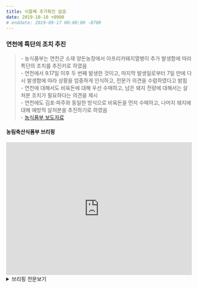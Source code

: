```yaml
---
title: 이틀째 추가확진 없음
date: 2019-10-10 +0900
# enddate: 2019-09-17 00:00:00 -0700
---
```

### 연천에 특단의 조치 추진
> \- 농식품부는 연천군 소재 양돈농장에서 아프리카돼지열병이 추가 발생함에 따라 특단의 조치를 추진키로 하였음  
> \- 연천에서 9.17일 이후 두 번째 발생한 것이고, 마지막 발생일로부터 7일 만에 다시 발생함에 따라 상황을 엄중하게 인식하고, 전문가 의견을 수렴하였다고 밝힘  
> \- 연천에 대해서도 비육돈에 대해 우선 수매하고, 남은 돼지 전량에 대해서는 살처분 조치가 필요하다는 의견을 제시  
> \- 연천에도 김포‧파주와 동일한 방식으로 비육돈을 먼저 수매하고, 나머지 돼지에 대해 예방적 살처분을 추진하기로 하였음  
> \- [농식품부 보도자료](http://www.mafra.go.kr/FMD-AI/2095/subview.do?enc=Zm5jdDF8QEB8JTJGYmJzJTJGRk1ELUFJJTJGMzU0JTJGMzIxNjM5JTJGYXJ0Y2xWaWV3LmRvJTNGcmdzRW5kZGVTdHIlM0QlMjZiYnNPcGVuV3JkU2VxJTNEJTI2cGFnZSUzRDElMjZyb3clM0QxMCUyNnBhc3N3b3JkJTNEJTI2cmdzQmduZGVTdHIlM0QlMjZiYnNDbFNlcSUzRCUyNnNyY2hDb2x1bW4lM0QlMjZpc1ZpZXdNaW5lJTNEZmFsc2UlMjZzcmNoV3JkJTNEJTI2)  

#### 농림축산식품부 브리핑
<iframe width="100%" height="360" src="https://www.youtube.com/embed/5fsq8XsO_tM" frameborder="0" allow="accelerometer; autoplay; encrypted-media; gyroscope; picture-in-picture" allowfullscreen></iframe>

<details>
<summary>브리핑 전문보기</summary>
<div markdown="1">

(오순민 방역정책국장)

아프리카돼지열병 방역 추진사항 말씀드리겠습니다. 신고현황입니다. 어제는 아프리카돼지열병 의심축 신고가 없었습니다. 9월 16일 파주에서 처음 발생한 이후, 10월 9일 연천 14차 발생으로 현재까지 4개 시군에서 총 14건이 발생하였습니다. 14차 발생한 연천농장에 대해서는 발생농장과 가족농, 3 km 이내에 있는 3 농장을 포함한 전체 가축의 살처분이 완료되었습니다. 그리고 파주, 연천, 김포의 수매와 살처분이 계속 진행되겠습니다. 파주와 김포시 전체 잔여돼지와 연천군 발생농장 10 km 이내 잔여 돼지에 대한 수매와 예방적 살처분이 진행되고 있습니다. 수매 신청은 어제까지 전체 96개 농장 중 90개 농장의 수매신청이 완료되었으며, 파주는 31개 농장에 대한 수매와 20개 농장에 대한 예방적 살처분이 진행되고 있습니다. 김포의 경우는 6개 농장에 대한 수매와 8개 농장의 살처분이 진행되고 있습니다. 연천은 현재 3개 농장에 대한 수매가 진행되고 있습니다. 수매는 신청농가별 순차적으로 진행되며 수매가 완료되는 농장 순위로 예방적 살처분이 진행되겠습니다. 

주요 방역조치 추진사항입니다. 연천군 10월 9일 발생 시점부터 완충지역에서 발생지역으로 분류하여 차량이동통제 등 집중관리를 하고 있습니다. 또한 연천에 대하여 일시이동중지명령이 11일 23시 10분까지 48시간 발령되어 연천군의 축산차량이동을 제한하나 수매, 도축차량에 대해서는 제한적으로 이동을 허용하고 있습니다. 발생지역 주변을 완충지역으로 지정하여 다음과 같은 강화된 방역 조치를 취하고 있습니다. 발생지역과 남부지역을 연결하는 주요 도로에 통제초소를 설치해서 운영하고 등록차량은 완충지역내에서만 운행토록하고 사료차량은 하치장에서 사료를 하역하고 농장출입을 금지하게됩니다. 축산차량 뿐만이 아니라 자재차량 등 모든 차량의 농장출입을 통제하게 됩니다. 발생지역과 완충지역 간 경계지점 주요 도로와 주요 하천 등을 매일 2회에서 6회 집중 소독하여 전파 가능성을 차단하고 있습니다. 아프리카돼지열병의 조기발견과 선제적인 확산차단, 농장주의 경각심 재고를 위하여 모든 양돈농장에 대하여 3주간 매주 정밀검사를 실시하게됩니다. 

향후 추진계획입니다. 강원북부 권역 화천, 양구, 인제, 고성 4개 시군에 대한 방역조치를 10월 13일 0시부터 다음과 같이 강화할 계획입니다. 도축, 사료, 분뇨 등 축산관련 차량은 등록 후 지정시설만 이용토록 통제가 됩니다. 모든 농장에 대해 3주간 매주 정밀검사를 실시하고 농장별 울타리 설치상태를 점검하며 기피제를 추가 살포하게 됩니다. 발생지역 농장에 대한 매몰과 잔존물 처리 완료시 까지는 공동방제단과 지자체, 소독차량을 활용하여 매일 2회 이상 집중 소독하고 매몰지 관리등 후속조치를 철저히 진행합니다. 전국 돼지 도축장에 대한 월 1회 정기적으로 환경검사를 실시하게 됩니다. 농장단위 방역강화를 위해 농가가 방역수칙을 준수하도록, 축산단체, 축협 등 협력하여 전화, 문자, SNS 등을 활용하여 적극 홍보가 실시될 예정입니다. 이상입니다.

</div>
</details>
